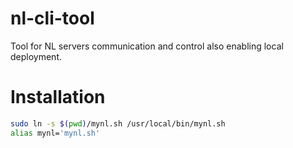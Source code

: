# nl-cli-tool
Tool for NL servers communication and control also enabling local deployment.

# Installation

```sh
sudo ln -s $(pwd)/mynl.sh /usr/local/bin/mynl.sh
alias mynl='mynl.sh'
```